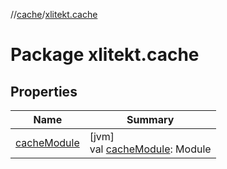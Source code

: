 //[cache](../../index.md)/[xlitekt.cache](index.md)

# Package xlitekt.cache

## Properties

| Name | Summary |
|---|---|
| [cacheModule](cache-module.md) | [jvm]<br>val [cacheModule](cache-module.md): Module |
